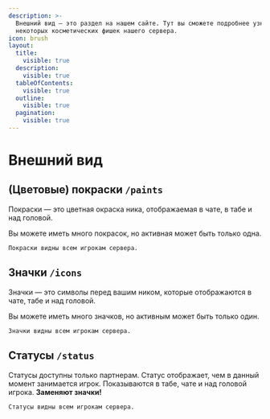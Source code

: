 ```yaml
---
description: >-
  Внешний вид — это раздел на нашем сайте. Тут вы сможете подробнее узнать о
  некоторых косметических фишек нашего сервера.
icon: brush
layout:
  title:
    visible: true
  description:
    visible: true
  tableOfContents:
    visible: true
  outline:
    visible: true
  pagination:
    visible: true
---
```


# Внешний вид

## (Цветовые) покраски `/paints` <a href="#paints" id="paints"></a>

Покраски — это цветная окраска ника, отображаемая в чате, в табе и над головой.

Вы можете иметь много покрасок, но активная может быть только одна.

`Покраски видны всем игрокам сервера.`

## Значки `/icons`

Значки — это символы перед вашим ником, которые отображаются в чате, табе и над головой.

Вы можете иметь много значков, но активным может быть только один.

`Значки видны всем игрокам сервера.`

## Статусы `/status`

Статусы доступны только партнерам. Статус отображает, чем в данный момент занимается игрок. Показываются в табе, чате и над головой игрока. **Заменяют значки!**

`Статусы видны всем игрокам сервера.`
